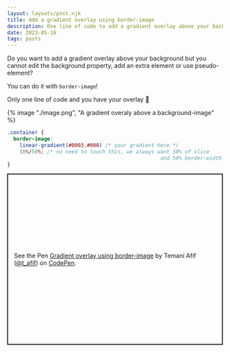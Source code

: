 ```yaml
---
layout: layouts/post.njk
title: Add a gradient overlay using border-image
description: One line of code to add a gradient overlay above your background
date: 2023-05-18
tags: posts
---
```


Do you want to add a gradient overlay above your background but you cannot edit the background property, add an extra element or use pseudo-element? 

You can do it with `border-image`!

Only one line of code and you have your overlay 🤩


{% image "./image.png", "A gradient overaly above a background-image" %}

```css
.container {
  border-image:
    linear-gradient(#0003,#000) /* your gradient here */
    50%/50%; /* no need to touch this, we always want 50% of slice 
                                                  and 50% border-width */
}
```

<p class="codepen" data-height="400" data-default-tab="result" data-slug-hash="gOBBeyz" data-preview="true" data-user="t_afif" style="height: 400px; box-sizing: border-box; display: flex; align-items: center; justify-content: center; border: 2px solid; margin: 1em 0; padding: 1em;">
  <span>See the Pen <a href="https://codepen.io/t_afif/pen/gOBBeyz">
  Gradient overlay using border-image</a> by Temani Afif (<a href="https://codepen.io/t_afif">@t_afif</a>)
  on <a href="https://codepen.io">CodePen</a>.</span>
</p>
<script async src="https://cpwebassets.codepen.io/assets/embed/ei.js"></script>


